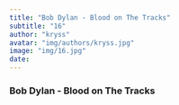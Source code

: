 ```yaml
---
title: "Bob Dylan - Blood on The Tracks"
subtitle: "16"
author: "kryss"
avatar: "img/authors/kryss.jpg"
image: "img/16.jpg"
date:
---
```


### Bob Dylan - Blood on The Tracks

